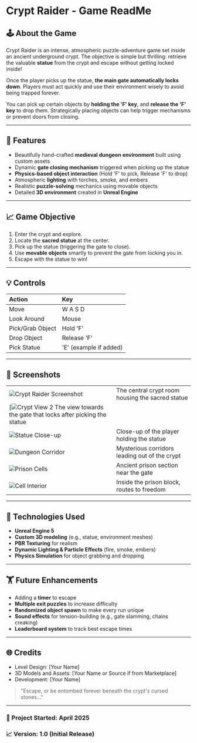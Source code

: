 # Crypt Raider - Game ReadMe

## 🕹️ About the Game
Crypt Raider is an intense, atmospheric puzzle-adventure game set inside an ancient underground crypt. The objective is simple but thrilling: retrieve the valuable **statue** from the crypt and escape without getting locked inside!

Once the player picks up the statue, **the main gate automatically locks down**. Players must act quickly and use their environment wisely to avoid being trapped forever.

You can pick up certain objects by **holding the 'F' key**, and **release the 'F' key** to drop them. Strategically placing objects can help trigger mechanisms or prevent doors from closing.

---

## 🔮 Features
- Beautifully hand-crafted **medieval dungeon environment** built using custom assets
- Dynamic **gate closing mechanism** triggered when picking up the statue
- **Physics-based object interaction** (Hold 'F' to pick, Release 'F' to drop)
- Atmospheric **lighting** with torches, smoke, and embers
- Realistic **puzzle-solving** mechanics using movable objects
- Detailed **3D environment** created in **Unreal Engine**

---

## 📈 Game Objective
1. Enter the crypt and explore.
2. Locate the **sacred statue** at the center.
3. Pick up the statue (triggering the gate to close).
4. Use **movable objects** smartly to prevent the gate from locking you in.
5. Escape with the statue to win!

---

## 💡 Controls
| Action | Key |
|:------|:---|
| Move | W A S D |
| Look Around | Mouse |
| Pick/Grab Object | Hold 'F' |
| Drop Object | Release 'F' |
| Pick Statue | 'E' (example if added) |

---

## 🎨 Screenshots

| | |
|:--|:--|
| ![Crypt Raider Screenshot](https://drive.google.com/uc?id=1UKiyWmmRZWw3CjALSuGPDMMSHNtzpTJ3)| The central crypt room housing the sacred statue |
| [![Crypt View 2](https://drive.google.com/file/d/187XAkWfgV5fcn0RzfTF-Lp_mCL4O1zgI) The view towards the gate that locks after picking the statue |
| ![Statue Close-up](https://drive.google.com/file/d/1EPeDfreEV39LgCP_b26TVmBr8J_rEjyX)| Close-up of the player holding the statue |
| ![Dungeon Corridor](https://drive.google.com/file/d/1YiBq2UX07Pdi18L-1eohmwL9-97dzd1g) | Mysterious corridors leading out of the crypt |
| ![Prison Cells](https://drive.google.com/file/d/1N3pzttg_NuKAW-9UKZmXwd_FwYFpmz_x)| Ancient prison section near the gate |
| ![Cell Interior](https://drive.google.com/file/d/1AxAnkIh9hATuom3-l7189vzGQKiF6F6s)| Inside the prison block, routes to freedom |

---

## 📂 Technologies Used
- **Unreal Engine 5**
- **Custom 3D modeling** (e.g., statue, environment meshes)
- **PBR Texturing** for realism
- **Dynamic Lighting & Particle Effects** (fire, smoke, embers)
- **Physics Simulation** for object grabbing and dropping

---

## 🏋️ Future Enhancements
- Adding a **timer** to escape
- **Multiple exit puzzles** to increase difficulty
- **Randomized object spawn** to make every run unique
- **Sound effects** for tension-building (e.g., gate slamming, chains creaking)
- **Leaderboard system** to track best escape times

---

## 🌐 Credits
- Level Design: [Your Name]
- 3D Models and Assets: [Your Name or Source if from Marketplace]
- Development: [Your Name]


> "Escape, or be entombed forever beneath the crypt's cursed stones..."

---

### 📅 Project Started: April 2025

### 📈 Version: 1.0 (Initial Release)

